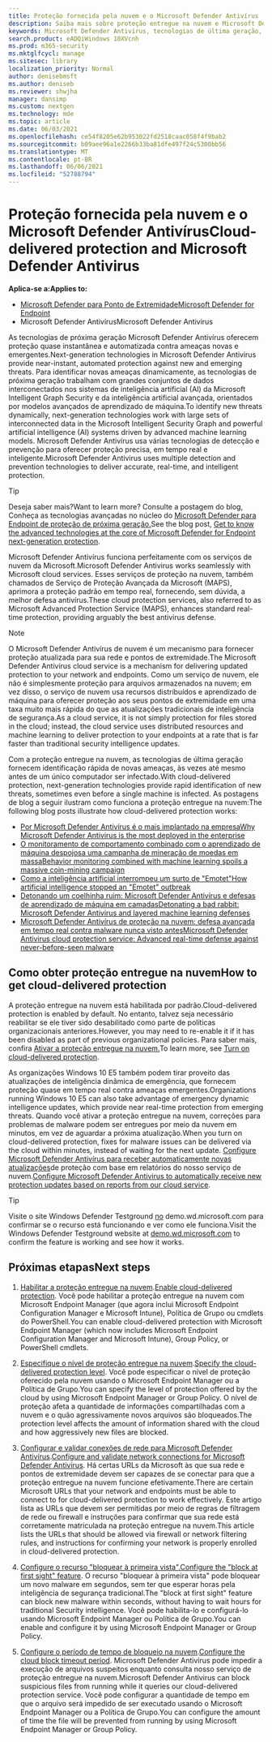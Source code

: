 ```yaml
---
title: Proteção fornecida pela nuvem e o Microsoft Defender Antivírus
description: Saiba mais sobre proteção entregue na nuvem e Microsoft Defender Antivírus
keywords: Microsoft Defender Antivírus, tecnologias de última geração, av de última geração, aprendizado de máquina, antimalware, segurança, defensor, nuvem, proteção entregue na nuvem
search.product: eADQiWindows 10XVcnh
ms.prod: m365-security
ms.mktglfcycl: manage
ms.sitesec: library
localization_priority: Normal
author: denisebmsft
ms.author: deniseb
ms.reviewer: shwjha
manager: dansimp
ms.custom: nextgen
ms.technology: mde
ms.topic: article
ms.date: 06/03/2021
ms.openlocfilehash: ce54f8205e62b953022fd2518caac058f4f9bab2
ms.sourcegitcommit: b09aee96a1e2266b33ba81dfe497f24c5300bb56
ms.translationtype: MT
ms.contentlocale: pt-BR
ms.lasthandoff: 06/06/2021
ms.locfileid: "52788794"
---
```

# <a name="cloud-delivered-protection-and-microsoft-defender-antivirus"></a><span data-ttu-id="44249-104">Proteção fornecida pela nuvem e o Microsoft Defender Antivírus</span><span class="sxs-lookup"><span data-stu-id="44249-104">Cloud-delivered protection and Microsoft Defender Antivirus</span></span>

<span data-ttu-id="44249-105">**Aplica-se a:**</span><span class="sxs-lookup"><span data-stu-id="44249-105">**Applies to:**</span></span>

- [<span data-ttu-id="44249-106">Microsoft Defender para Ponto de Extremidade</span><span class="sxs-lookup"><span data-stu-id="44249-106">Microsoft Defender for Endpoint</span></span>](/microsoft-365/security/defender-endpoint/)
- <span data-ttu-id="44249-107">Microsoft Defender Antivírus</span><span class="sxs-lookup"><span data-stu-id="44249-107">Microsoft Defender Antivirus</span></span>

<span data-ttu-id="44249-108">As tecnologias de próxima geração Microsoft Defender Antivírus oferecem proteção quase instantânea e automatizada contra ameaças novas e emergentes.</span><span class="sxs-lookup"><span data-stu-id="44249-108">Next-generation technologies in Microsoft Defender Antivirus provide near-instant, automated protection against new and emerging threats.</span></span> <span data-ttu-id="44249-109">Para identificar novas ameaças dinamicamente, as tecnologias de próxima geração trabalham com grandes conjuntos de dados interconectados nos sistemas de inteligência artificial (AI) da Microsoft Intelligent Graph Security e da inteligência artificial avançada, orientados por modelos avançados de aprendizado de máquina.</span><span class="sxs-lookup"><span data-stu-id="44249-109">To identify new threats dynamically, next-generation technologies work with large sets of interconnected data in the Microsoft Intelligent Security Graph and powerful artificial intelligence (AI) systems driven by advanced machine learning models.</span></span> <span data-ttu-id="44249-110">Microsoft Defender Antivírus usa várias tecnologias de detecção e prevenção para oferecer proteção precisa, em tempo real e inteligente.</span><span class="sxs-lookup"><span data-stu-id="44249-110">Microsoft Defender Antivirus uses multiple detection and prevention technologies to deliver accurate, real-time, and intelligent protection.</span></span> 

> [!TIP]
> <span data-ttu-id="44249-111">Deseja saber mais?</span><span class="sxs-lookup"><span data-stu-id="44249-111">Want to learn more?</span></span> <span data-ttu-id="44249-112">Consulte a postagem do blog, Conheça as tecnologias avançadas no núcleo do [Microsoft Defender para Endpoint de proteção de próxima geração.](https://www.microsoft.com/security/blog/2019/06/24/inside-out-get-to-know-the-advanced-technologies-at-the-core-of-microsoft-defender-atp-next-generation-protection/)</span><span class="sxs-lookup"><span data-stu-id="44249-112">See the blog post, [Get to know the advanced technologies at the core of Microsoft Defender for Endpoint next-generation protection](https://www.microsoft.com/security/blog/2019/06/24/inside-out-get-to-know-the-advanced-technologies-at-the-core-of-microsoft-defender-atp-next-generation-protection/).</span></span>

<span data-ttu-id="44249-113">Microsoft Defender Antivírus funciona perfeitamente com os serviços de nuvem da Microsoft.</span><span class="sxs-lookup"><span data-stu-id="44249-113">Microsoft Defender Antivirus works seamlessly with Microsoft cloud services.</span></span> <span data-ttu-id="44249-114">Esses serviços de proteção na nuvem, também chamados de Serviço de Proteção Avançada da Microsoft (MAPS), aprimora a proteção padrão em tempo real, fornecendo, sem dúvida, a melhor defesa antivírus.</span><span class="sxs-lookup"><span data-stu-id="44249-114">These cloud protection services, also referred to as Microsoft Advanced Protection Service (MAPS), enhances standard real-time protection, providing arguably the best antivirus defense.</span></span> 

> [!NOTE]
> <span data-ttu-id="44249-115">O Microsoft Defender Antivírus de nuvem é um mecanismo para fornecer proteção atualizada para sua rede e pontos de extremidade.</span><span class="sxs-lookup"><span data-stu-id="44249-115">The Microsoft Defender Antivirus cloud service is a mechanism for delivering updated protection to your network and endpoints.</span></span> <span data-ttu-id="44249-116">Como um serviço de nuvem, ele não é simplesmente proteção para arquivos armazenados na nuvem; em vez disso, o serviço de nuvem usa recursos distribuídos e aprendizado de máquina para oferecer proteção aos seus pontos de extremidade em uma taxa muito mais rápida do que as atualizações tradicionais de inteligência de segurança.</span><span class="sxs-lookup"><span data-stu-id="44249-116">As a cloud service, it is not simply protection for files stored in the cloud; instead, the cloud service uses distributed resources and machine learning to deliver protection to your endpoints at a rate that is far faster than traditional security intelligence updates.</span></span>

<span data-ttu-id="44249-117">Com a proteção entregue na nuvem, as tecnologias de última geração fornecem identificação rápida de novas ameaças, às vezes até mesmo antes de um único computador ser infectado.</span><span class="sxs-lookup"><span data-stu-id="44249-117">With cloud-delivered protection, next-generation technologies provide rapid identification of new threats, sometimes even before a single machine is infected.</span></span> <span data-ttu-id="44249-118">As postagens de blog a seguir ilustram como funciona a proteção entregue na nuvem:</span><span class="sxs-lookup"><span data-stu-id="44249-118">The following blog posts illustrate how cloud-delivered protection works:</span></span>

- [<span data-ttu-id="44249-119">Por Microsoft Defender Antivírus é o mais implantado na empresa</span><span class="sxs-lookup"><span data-stu-id="44249-119">Why Microsoft Defender Antivirus is the most deployed in the enterprise</span></span>](https://www.microsoft.com/security/blog/2018/03/22/why-windows-defender-antivirus-is-the-most-deployed-in-the-enterprise) 
- [<span data-ttu-id="44249-120">O monitoramento de comportamento combinado com o aprendizado de máquina despojosa uma campanha de mineração de moedas em massa</span><span class="sxs-lookup"><span data-stu-id="44249-120">Behavior monitoring combined with machine learning spoils a massive coin-mining campaign</span></span>](https://www.microsoft.com/security/blog/2018/03/07/behavior-monitoring-combined-with-machine-learning-spoils-a-massive-dofoil-coin-mining-campaign)
- [<span data-ttu-id="44249-121">Como a inteligência artificial interrompeu um surto de "Emotet"</span><span class="sxs-lookup"><span data-stu-id="44249-121">How artificial intelligence stopped an "Emotet" outbreak</span></span>](https://www.microsoft.com/security/blog/2018/02/14/how-artificial-intelligence-stopped-an-emotet-outbreak)
- [<span data-ttu-id="44249-122">Detonando um coelhinha ruim: Microsoft Defender Antivírus e defesas de aprendizado de máquina em camadas</span><span class="sxs-lookup"><span data-stu-id="44249-122">Detonating a bad rabbit: Microsoft Defender Antivirus and layered machine learning defenses</span></span>](https://www.microsoft.com/security/blog/2017/12/11/detonating-a-bad-rabbit-windows-defender-antivirus-and-layered-machine-learning-defenses)
- [<span data-ttu-id="44249-123">Microsoft Defender Antivírus de proteção na nuvem: defesa avançada em tempo real contra malware nunca visto antes</span><span class="sxs-lookup"><span data-stu-id="44249-123">Microsoft Defender Antivirus cloud protection service: Advanced real-time defense against never-before-seen malware</span></span>](https://www.microsoft.com/security/blog/2017/07/18/windows-defender-antivirus-cloud-protection-service-advanced-real-time-defense-against-never-before-seen-malware) 
 
## <a name="how-to-get-cloud-delivered-protection"></a><span data-ttu-id="44249-124">Como obter proteção entregue na nuvem</span><span class="sxs-lookup"><span data-stu-id="44249-124">How to get cloud-delivered protection</span></span> 

<span data-ttu-id="44249-125">A proteção entregue na nuvem está habilitada por padrão.</span><span class="sxs-lookup"><span data-stu-id="44249-125">Cloud-delivered protection is enabled by default.</span></span> <span data-ttu-id="44249-126">No entanto, talvez seja necessário reabilitar se ele tiver sido desabilitado como parte de políticas organizacionais anteriores.</span><span class="sxs-lookup"><span data-stu-id="44249-126">However, you may need to re-enable it if it has been disabled as part of previous organizational policies.</span></span> <span data-ttu-id="44249-127">Para saber mais, confira [Ativar a proteção entregue na nuvem.](enable-cloud-protection-microsoft-defender-antivirus.md)</span><span class="sxs-lookup"><span data-stu-id="44249-127">To learn more, see [Turn on cloud-delivered protection](enable-cloud-protection-microsoft-defender-antivirus.md).</span></span>

<span data-ttu-id="44249-128">As organizações Windows 10 E5 também podem tirar proveito das atualizações de inteligência dinâmica de emergência, que fornecem proteção quase em tempo real contra ameaças emergentes.</span><span class="sxs-lookup"><span data-stu-id="44249-128">Organizations running Windows 10 E5 can also take advantage of emergency dynamic intelligence updates, which provide near real-time protection from emerging threats.</span></span> <span data-ttu-id="44249-129">Quando você ativar a proteção entregue na nuvem, correções para problemas de malware podem ser entregues por meio da nuvem em minutos, em vez de aguardar a próxima atualização.</span><span class="sxs-lookup"><span data-stu-id="44249-129">When you turn on cloud-delivered protection, fixes for malware issues can be delivered via the cloud within minutes, instead of waiting for the next update.</span></span> <span data-ttu-id="44249-130">[Configure Microsoft Defender Antivírus para receber automaticamente novas atualizações](manage-event-based-updates-microsoft-defender-antivirus.md#cloud-report-updates)de proteção com base em relatórios do nosso serviço de nuvem.</span><span class="sxs-lookup"><span data-stu-id="44249-130">[Configure Microsoft Defender Antivirus to automatically receive new protection updates based on reports from our cloud service](manage-event-based-updates-microsoft-defender-antivirus.md#cloud-report-updates).</span></span>

> [!TIP]
> <span data-ttu-id="44249-131">Visite o site Windows Defender Testground [no](https://demo.wd.microsoft.com?ocid=cx-wddocs-testground) demo.wd.microsoft.com para confirmar se o recurso está funcionando e ver como ele funciona.</span><span class="sxs-lookup"><span data-stu-id="44249-131">Visit the Windows Defender Testground website at [demo.wd.microsoft.com](https://demo.wd.microsoft.com?ocid=cx-wddocs-testground) to confirm the feature is working and see how it works.</span></span>

## <a name="next-steps"></a><span data-ttu-id="44249-132">Próximas etapas</span><span class="sxs-lookup"><span data-stu-id="44249-132">Next steps</span></span>

1. <span data-ttu-id="44249-133">[Habilitar a proteção entregue na nuvem](enable-cloud-protection-microsoft-defender-antivirus.md).</span><span class="sxs-lookup"><span data-stu-id="44249-133">[Enable cloud-delivered protection](enable-cloud-protection-microsoft-defender-antivirus.md).</span></span> <span data-ttu-id="44249-134">Você pode habilitar a proteção entregue na nuvem com Microsoft Endpoint Manager (que agora inclui Microsoft Endpoint Configuration Manager e Microsoft Intune), Política de Grupo ou cmdlets do PowerShell.</span><span class="sxs-lookup"><span data-stu-id="44249-134">You can enable cloud-delivered protection with Microsoft Endpoint Manager (which now includes Microsoft Endpoint Configuration Manager and Microsoft Intune), Group Policy, or PowerShell cmdlets.</span></span>

2. <span data-ttu-id="44249-135">[Especifique o nível de proteção entregue na nuvem](specify-cloud-protection-level-microsoft-defender-antivirus.md).</span><span class="sxs-lookup"><span data-stu-id="44249-135">[Specify the cloud-delivered protection level](specify-cloud-protection-level-microsoft-defender-antivirus.md).</span></span> <span data-ttu-id="44249-136">Você pode especificar o nível de proteção oferecido pela nuvem usando o Microsoft Endpoint Manager ou a Política de Grupo.</span><span class="sxs-lookup"><span data-stu-id="44249-136">You can specify the level of protection offered by the cloud by using Microsoft Endpoint Manager or Group Policy.</span></span> <span data-ttu-id="44249-137">O nível de proteção afeta a quantidade de informações compartilhadas com a nuvem e o quão agressivamente novos arquivos são bloqueados.</span><span class="sxs-lookup"><span data-stu-id="44249-137">The protection level affects the amount of information shared with the cloud and how aggressively new files are blocked.</span></span>

3. <span data-ttu-id="44249-138">[Configurar e validar conexões de rede para Microsoft Defender Antivírus](configure-network-connections-microsoft-defender-antivirus.md).</span><span class="sxs-lookup"><span data-stu-id="44249-138">[Configure and validate network connections for Microsoft Defender Antivirus](configure-network-connections-microsoft-defender-antivirus.md).</span></span> <span data-ttu-id="44249-139">Há certas URLs da Microsoft às que sua rede e pontos de extremidade devem ser capazes de se conectar para que a proteção entregue na nuvem funcione efetivamente.</span><span class="sxs-lookup"><span data-stu-id="44249-139">There are certain Microsoft URLs that your network and endpoints must be able to connect to for cloud-delivered protection to work effectively.</span></span> <span data-ttu-id="44249-140">Este artigo lista as URLs que devem ser permitidas por meio de regras de filtragem de rede ou firewall e instruções para confirmar que sua rede está corretamente matriculada na proteção entregue na nuvem.</span><span class="sxs-lookup"><span data-stu-id="44249-140">This article lists the URLs that should be allowed via firewall or network filtering rules, and instructions for confirming your network is properly enrolled in cloud-delivered protection.</span></span>

4. <span data-ttu-id="44249-141">[Configure o recurso "bloquear à primeira vista".](configure-block-at-first-sight-microsoft-defender-antivirus.md)</span><span class="sxs-lookup"><span data-stu-id="44249-141">[Configure the "block at first sight" feature](configure-block-at-first-sight-microsoft-defender-antivirus.md).</span></span> <span data-ttu-id="44249-142">O recurso "bloquear à primeira vista" pode bloquear um novo malware em segundos, sem ter que esperar horas pela inteligência de segurança tradicional.</span><span class="sxs-lookup"><span data-stu-id="44249-142">The "block at first sight" feature can block new malware within seconds, without having to wait hours for traditional Security intelligence.</span></span> <span data-ttu-id="44249-143">Você pode habilita-lo e configurá-lo usando Microsoft Endpoint Manager ou Política de Grupo.</span><span class="sxs-lookup"><span data-stu-id="44249-143">You can enable and configure it by using Microsoft Endpoint Manager or Group Policy.</span></span>

5. <span data-ttu-id="44249-144">[Configure o período de tempo de bloqueio na nuvem](configure-cloud-block-timeout-period-microsoft-defender-antivirus.md).</span><span class="sxs-lookup"><span data-stu-id="44249-144">[Configure the cloud block timeout period](configure-cloud-block-timeout-period-microsoft-defender-antivirus.md).</span></span> <span data-ttu-id="44249-145">Microsoft Defender Antivírus pode impedir a execução de arquivos suspeitos enquanto consulta nosso serviço de proteção entregue na nuvem.</span><span class="sxs-lookup"><span data-stu-id="44249-145">Microsoft Defender Antivirus can block suspicious files from running while it queries our cloud-delivered protection service.</span></span> <span data-ttu-id="44249-146">Você pode configurar a quantidade de tempo em que o arquivo será impedido de ser executado usando o Microsoft Endpoint Manager ou a Política de Grupo.</span><span class="sxs-lookup"><span data-stu-id="44249-146">You can configure the amount of time the file will be prevented from running by using Microsoft Endpoint Manager or Group Policy.</span></span>